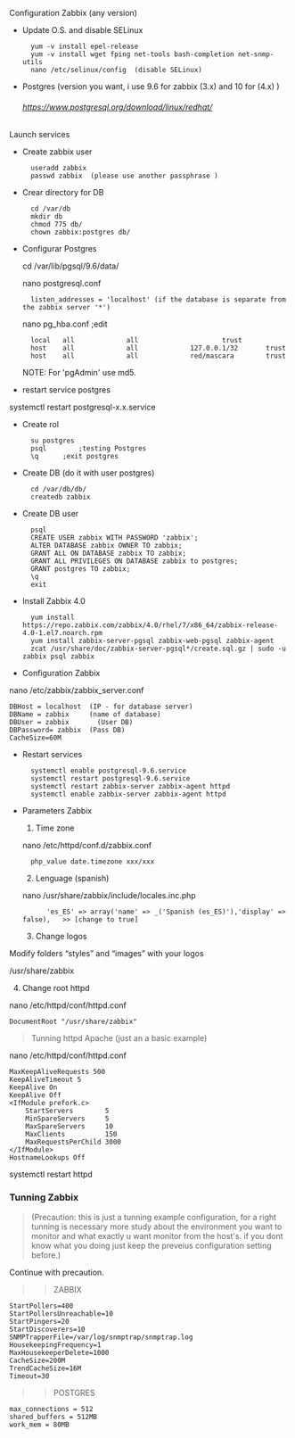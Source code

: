 
 
Configuration Zabbix (any version)


- Update O.S. and disable SELinux 
	
		yum -v install epel-release 
		yum -v install wget fping net-tools bash-completion net-snmp-utils
		nano /etc/selinux/config  (disable SELinux)
  
- Postgres (version you want, i use 9.6 for zabbix (3.x)  and 10 for (4.x) )

  ###### https://www.postgresql.org/download/linux/redhat/

Launch services 

- Create zabbix user
  	
		useradd zabbix
  		passwd zabbix  (please use another passphrase )

- Crear directory for DB
  	
		cd /var/db
  		mkdir db
  		chmod 775 db/
  		chown zabbix:postgres db/

- Configurar Postgres
  
  cd /var/lib/pgsql/9.6/data/
  
  nano postgresql.conf

		listen_addresses = 'localhost' (if the database is separate from the zabbix server '*')

  	nano pg_hba.conf			;edit 

    	local   all             all						trust
    	host    all             all             127.0.0.1/32       trust
    	host    all             all             red/mascara        trust

    NOTE: For 'pgAdmin' use md5.

- restart service postgres

systemctl restart postgresql-x.x.service

- Create rol

		su postgres
	 	psql		;testing Postgres
  		\q		;exit postgres
	


- Create DB (do it with user postgres)
  
  		cd /var/db/db/
  		createdb zabbix

- Create DB user
  
  		psql
  		CREATE USER zabbix WITH PASSWORD 'zabbix';
  		ALTER DATABASE zabbix OWNER TO zabbix;
  		GRANT ALL ON DATABASE zabbix TO zabbix;
  		GRANT ALL PRIVILEGES ON DATABASE zabbix to postgres;
  		GRANT postgres TO zabbix;
  		\q
  		exit

- Install Zabbix 4.0

		yum install https://repo.zabbix.com/zabbix/4.0/rhel/7/x86_64/zabbix-release-4.0-1.el7.noarch.rpm
		yum install zabbix-server-pgsql zabbix-web-pgsql zabbix-agent
		zcat /usr/share/doc/zabbix-server-pgsql*/create.sql.gz | sudo -u zabbix psql zabbix

- Configuration Zabbix

nano /etc/zabbix/zabbix_server.conf

    DBHost = localhost  (IP - for database server)
    DBName = zabbix	  	(name of database)
    DBUser = zabbix		  (User DB)
    DBPassword= zabbix 	(Pass DB)
    CacheSize=60M

- Restart services

		systemctl enable postgresql-9.6.service
  		systemctl restart postgresql-9.6.service
  		systemctl restart zabbix-server zabbix-agent httpd
  		systemctl enable zabbix-server zabbix-agent httpd


- Parameters Zabbix

	1. Time zone
  
  nano /etc/httpd/conf.d/zabbix.conf
  
  		php_value date.timezone xxx/xxx

	2. Lenguage (spanish)
  
  nano /usr/share/zabbix/include/locales.inc.php
    
    		'es_ES' => array('name' => _('Spanish (es_ES)'),'display' => false),   >> [change to true]
	
	3. Change logos

Modify folders “styles” and “images” with your logos
  
  /usr/share/zabbix

4. Change root httpd

nano /etc/httpd/conf/httpd.conf
	
	DocumentRoot "/usr/share/zabbix"

  > Tunning httpd Apache (just an a basic example)

  nano /etc/httpd/conf/httpd.conf

    MaxKeepAliveRequests 500
    KeepAliveTimeout 5
    KeepAlive On
    KeepAlive Off
    <IfModule prefork.c>
        StartServers        5
        MinSpareServers     5
        MaxSpareServers     10
        MaxClients          150
        MaxRequestsPerChild 3000
    </IfModule>
    HostnameLookups Off

systemctl restart httpd


 ### Tunning Zabbix
 > (Precaution: this is just a tunning example configuration, for a right tunning is necessary more study about the environment you want to monitor and what exactly u want monitor from the host's. if you dont know what you doing just keep the preveius configuration setting before.)

  Continue with precaution.

  >>  ZABBIX

    StartPollers=400
    StartPollersUnreachable=10
    StartPingers=20
    StartDiscoverers=10
    SNMPTrapperFile=/var/log/snmptrap/snmptrap.log
    HousekeepingFrequency=1
    MaxHousekeeperDelete=1000
    CacheSize=200M
    TrendCacheSize=16M
    Timeout=30

  >>  POSTGRES
              
    max_connections = 512
    shared_buffers = 512MB
    work_mem = 80MB
